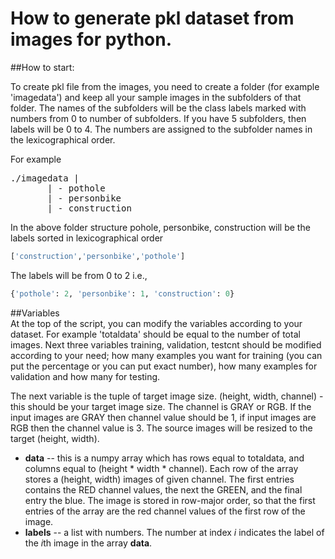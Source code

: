 # How to generate pkl dataset from images for python.

##How to start: 

To create pkl file from the images, you need to create a folder (for example 'imagedata') and keep all your sample images in  the subfolders of that folder. The names of the subfolders will be the class labels marked with numbers from 0 to number of subfolders. If you have 5 subfolders, then labels will be 0 to 4. The numbers are assigned to the subfolder names in the lexicographical order. 

For example 
<pre>
./imagedata |
       | - pothole
       | - personbike
       | - construction
</pre>

In the above folder structure pohole, personbike, construction will be the labels sorted in lexicographical order 

```python
['construction','personbike','pothole']
```

The labels will be from 0 to 2 i.e., 

```python
{'pothole': 2, 'personbike': 1, 'construction': 0}
```

##Variables     
At the top of the script, you can modify the variables according to your dataset. For example 'totaldata' should be equal to the number of total images. Next three variables training, validation, testcnt should be modified according to your need; how many examples you want for training (you can put the percentage or you can put exact number), how many examples for validation and how many for testing.

The next variable is the tuple of target image size. (height, width, channel) - this should be your target image size. The channel is GRAY or RGB. If the input images are GRAY then channel value should be 1, if input images are RGB then the channel value is 3. The source images will be resized to the target (height, width).  

* **data** -- this is a numpy array which has rows equal to totaldata, and columns equal to (height * width * channel). Each row of the array stores a (height, width) images of given channel. The first entries contains the RED channel values, the next the GREEN, and the final entry the blue. The image is stored in row-major order, so that the first entries of the array are the red channel values of the first row of the image. 
* **labels** -- a list with numbers. The number at index *i* indicates the label of the *i*th image in the array **data**. 



